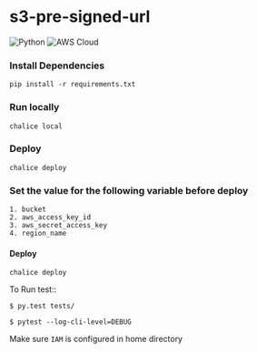 # s3-pre-signed-url
![Python](https://img.shields.io/badge/-Python-333333?style=flat&logo=python)
![AWS Cloud](https://img.shields.io/badge/-AWS%20Cloud-333333?style=flat&logo=amazon)

### Install Dependencies

    pip install -r requirements.txt

### Run locally

    chalice local

### Deploy

    chalice deploy

### Set the value for the following variable before deploy

    1. bucket
    2. aws_access_key_id
    3. aws_secret_access_key
    4. region_name
    
#### Deploy

    chalice deploy


To Run test::
	
	$ py.test tests/
	
	$ pytest --log-cli-level=DEBUG
	 
 

Make sure `IAM` is configured in home directory


